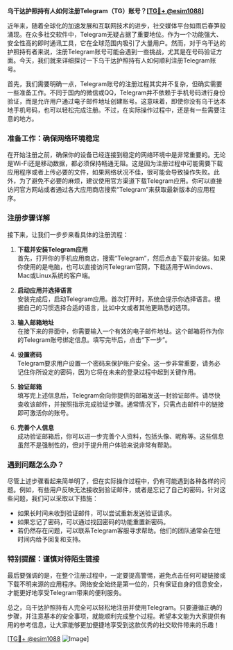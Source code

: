 **乌干达护照持有人如何注册Telegram（TG）账号？[[TG💪+ @esim1088](https://t.me/s/esim1088)]**

近年来，随着全球化的加速发展和互联网技术的进步，社交媒体平台如雨后春笋般涌现。在众多社交软件中，Telegram无疑占据了重要地位。作为一个功能强大、安全性高的即时通讯工具，它在全球范围内吸引了大量用户。然而，对于乌干达的护照持有者来说，注册Telegram账号可能会遇到一些挑战，尤其是在号码验证方面。今天，我们就来详细探讨一下乌干达护照持有人如何顺利注册Telegram账号。

首先，我们需要明确一点，Telegram账号的注册过程其实并不复杂，但确实需要一些准备工作。不同于国内的微信或QQ，Telegram并不依赖于手机号码进行身份验证，而是允许用户通过电子邮件地址创建账号。这意味着，即使你没有乌干达本地手机号码，也可以轻松完成注册。不过，在实际操作过程中，还是有一些需要注意的地方。

### 准备工作：确保网络环境稳定

在开始注册之前，确保你的设备已经连接到稳定的网络环境中是非常重要的。无论是Wi-Fi还是移动数据，都必须保持畅通无阻。这是因为注册过程中可能需要下载应用程序或者上传必要的文件，如果网络状况不佳，很可能会导致操作失败。此外，为了避免不必要的麻烦，建议使用官方渠道下载Telegram应用。你可以直接访问官方网站或者通过各大应用商店搜索“Telegram”来获取最新版本的应用程序。

### 注册步骤详解

接下来，让我们一步步来看具体的注册流程：

1. **下载并安装Telegram应用**  
   首先，打开你的手机应用商店，搜索“Telegram”，然后点击下载并安装。如果你使用的是电脑，也可以直接访问Telegram官网，下载适用于Windows、Mac或Linux系统的客户端。

2. **启动应用并选择语言**  
   安装完成后，启动Telegram应用。首次打开时，系统会提示你选择语言。根据自己的习惯选择合适的语言，比如中文或者其他更熟悉的选项。

3. **输入邮箱地址**  
   在接下来的界面中，你需要输入一个有效的电子邮件地址。这个邮箱将作为你的Telegram账号绑定信息。填写完毕后，点击“下一步”。

4. **设置密码**  
   Telegram要求用户设置一个密码来保护账户安全。这一步非常重要，请务必记住你所设定的密码，因为它将在未来的登录过程中起到关键作用。

5. **验证邮箱**  
   填写完上述信息后，Telegram会向你提供的邮箱发送一封验证邮件。请尽快查收该邮件，并按照指示完成验证步骤。通常情况下，只需点击邮件中的链接即可激活你的账号。

6. **完善个人信息**  
   成功验证邮箱后，你可以进一步完善个人资料，包括头像、昵称等。这些信息虽然不是强制性的，但对于提升用户体验来说非常有帮助。

### 遇到问题怎么办？

尽管上述步骤看起来简单明了，但在实际操作过程中，仍有可能遇到各种各样的问题。例如，有些用户反映无法接收到验证邮件，或者是忘记了自己的密码。针对这些问题，我们可以采取以下措施：

- 如果长时间未收到验证邮件，可以尝试重新发送验证请求。
- 如果忘记了密码，可以通过找回密码的功能重置新密码。
- 若仍然存在问题，可以联系Telegram客服寻求帮助。他们的团队通常会在短时间内给予回复和支持。

### 特别提醒：谨慎对待陌生链接

最后要强调的是，在整个注册过程中，一定要提高警惕，避免点击任何可疑链接或下载不明来源的应用程序。网络安全始终是第一位的，只有保证自身的信息安全，才能更好地享受Telegram带来的便利服务。

总之，乌干达护照持有人完全可以轻松地注册并使用Telegram。只要遵循正确的步骤，并注意基本的安全事项，就能顺利完成整个过程。希望本文能为大家提供有用的参考信息，让大家能够更加便捷地享受到这款优秀的社交软件带来的乐趣！

[[TG💪+ @esim1088](https://t.me/s/esim1088) ![Image](https://i.postimg.cc/4NQfJmqS/Snipaste-2025-05-13-00-14-12.png)]